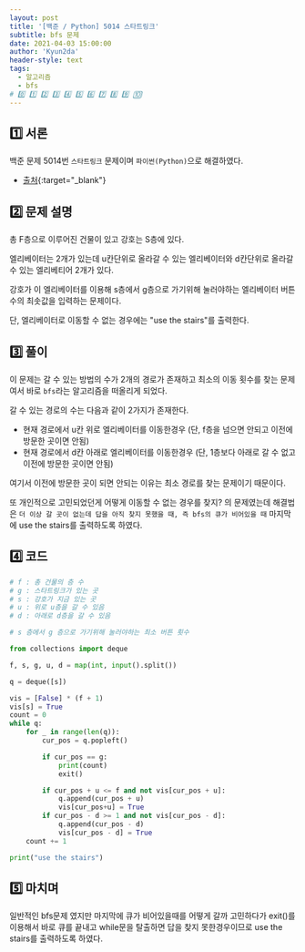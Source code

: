 ```yaml
---
layout: post
title: '[백준 / Python] 5014 스타트링크'
subtitle: bfs 문제
date: 2021-04-03 15:00:00
author: 'Kyun2da'
header-style: text
tags:
  - 알고리즘
  - bfs
# 0️⃣ 1️⃣ 2️⃣ 3️⃣ 4️⃣ 5️⃣ 6️⃣ 7️⃣ 8️⃣ 9️⃣ 🔟
---
```


## 1️⃣ 서론

백준 문제 5014번 `스타트링크` 문제이며 `파이썬(Python)`으로 해결하였다.

- [출처](https://www.acmicpc.net/problem/5014){:target="\_blank"}

## 2️⃣ 문제 설명

총 F층으로 이루어진 건물이 있고 강호는 S층에 있다.

엘리베이터는 2개가 있는데 u칸단위로 올라갈 수 있는 엘리베이터와 d칸단위로 올라갈 수 있는 엘리베티어 2개가 있다.

강호가 이 엘리베이터를 이용해 s층에서 g층으로 가기위해 눌러야하는 엘리베이터 버튼 수의 최솟값을 입력하는 문제이다.

단, 엘리베이터로 이동할 수 없는 경우에는 "use the stairs"를 출력한다.

## 3️⃣ 풀이

이 문제는 갈 수 있는 방법의 수가 2개의 경로가 존재하고 최소의 이동 횟수를 찾는 문제여서 바로 `bfs`라는 알고리즘을 떠올리게 되었다.

갈 수 있는 경로의 수는 다음과 같이 2가지가 존재한다.

- 현재 경로에서 u칸 위로 엘리베이터를 이동한경우 (단, f층을 넘으면 안되고 이전에 방문한 곳이면 안됨)
- 현재 경로에서 d칸 아래로 엘리베이터를 이동한경우 (단, 1층보다 아래로 갈 수 없고 이전에 방문한 곳이면 안됨)

여기서 이전에 방문한 곳이 되면 안되는 이유는 최소 경로를 찾는 문제이기 때문이다.

또 개인적으로 고민되었던게 어떻게 이동할 수 없는 경우를 찾지? 의 문제였는데 해결법은 `더 이상 갈 곳이 없는데 답을 아직 찾지 못했을 때, 즉 bfs의 큐가 비어있을 때` 마지막에 use the stairs를 출력하도록 하였다.

## 4️⃣ 코드

```python
# f : 총 건물의 층 수
# g : 스타트링크가 있는 곳
# s : 강호가 지금 있는 곳
# u : 위로 u층을 갈 수 있음
# d : 아래로 d층을 갈 수 있음

# s 층에서 g 층으로 가기위해 눌러야하는 최소 버튼 횟수

from collections import deque

f, s, g, u, d = map(int, input().split())

q = deque([s])

vis = [False] * (f + 1)
vis[s] = True
count = 0
while q:
    for _ in range(len(q)):
        cur_pos = q.popleft()

        if cur_pos == g:
            print(count)
            exit()

        if cur_pos + u <= f and not vis[cur_pos + u]:
            q.append(cur_pos + u)
            vis[cur_pos+u] = True
        if cur_pos - d >= 1 and not vis[cur_pos - d]:
            q.append(cur_pos - d)
            vis[cur_pos - d] = True
    count += 1

print("use the stairs")
```

## 5️⃣ 마치며

일반적인 bfs문제 였지만 마지막에 큐가 비어있을때를 어떻게 갈까 고민하다가 exit()를 이용해서 바로 큐를 끝내고 while문을 탈출하면 답을 찾지 못한경우이므로 use the stairs를 출력하도록 하였다.
